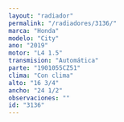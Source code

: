 ```yaml
---
layout: "radiador"
permalink: "/radiadores/3136/"
marca: "Honda"
modelo: "City"
ano: "2019"
motor: "L4 1.5"
transmision: "Automática"
parte: "1901055CZ51"
clima: "Con clima"
alto: "16 3/4"
ancho: "24 1/2"
observaciones: ""
id: "3136"
---
```


